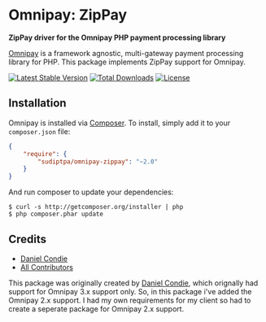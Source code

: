 # Omnipay: ZipPay

**ZipPay driver for the Omnipay PHP payment processing library**

[Omnipay](https://github.com/thephpleague/omnipay) is a framework agnostic, multi-gateway payment
processing library for PHP. This package implements ZipPay support for Omnipay.

[![Latest Stable Version](https://poser.pugx.org/sudiptpa/zippay/v/stable)](https://packagist.org/packages/sudiptpa/zippay)
[![Total Downloads](https://poser.pugx.org/sudiptpa/zippay/downloads)](https://packagist.org/packages/sudiptpa/zippay)
[![License](https://poser.pugx.org/sudiptpa/zippay/license)](https://packagist.org/packages/sudiptpa/zippay)

## Installation

Omnipay is installed via [Composer](http://getcomposer.org/). To install, simply add it
to your `composer.json` file:

```json
{
    "require": {
        "sudiptpa/omnipay-zippay": "~2.0"
    }
}
```

And run composer to update your dependencies:

    $ curl -s http://getcomposer.org/installer | php
    $ php composer.phar update

## Credits

- [Daniel Condie](https://github.com/dcon138)
- [All Contributors](../../contributors)

This package was originally created by [Daniel Condie](https://github.com/dcon138), which orignally had support for Omnipay 3.x support only. So, in this package i've added the Omnipay 2.x support. I had my own requirements for my client so had to create a seperate package for Omnipay 2.x support.

